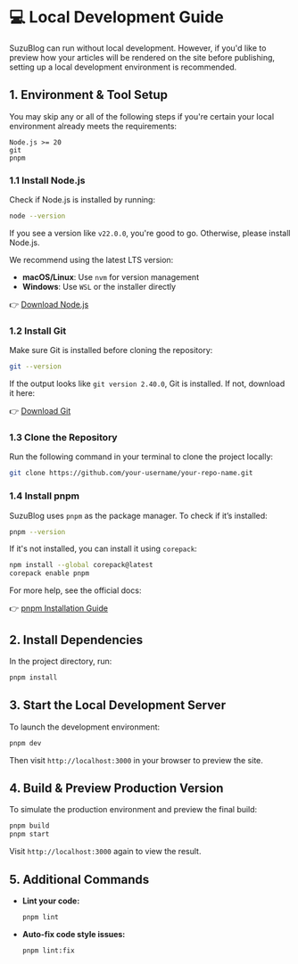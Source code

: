 # 💻 Local Development Guide

SuzuBlog can run without local development. However, if you'd like to preview how your articles will be rendered on the site before publishing, setting up a local development environment is recommended.

## 1. Environment & Tool Setup

You may skip any or all of the following steps if you're certain your local environment already meets the requirements:

```plaintext
Node.js >= 20
git
pnpm
```

### 1.1 Install Node.js

Check if Node.js is installed by running:

```bash
node --version
```

If you see a version like `v22.0.0`, you're good to go. Otherwise, please install Node.js.

We recommend using the latest LTS version:

- **macOS/Linux**: Use `nvm` for version management
- **Windows**: Use `WSL` or the installer directly

👉 [Download Node.js](https://nodejs.org/en/download)

### 1.2 Install Git

Make sure Git is installed before cloning the repository:

```bash
git --version
```

If the output looks like `git version 2.40.0`, Git is installed. If not, download it here:

👉 [Download Git](https://git-scm.com/downloads)

### 1.3 Clone the Repository

Run the following command in your terminal to clone the project locally:

```bash
git clone https://github.com/your-username/your-repo-name.git
```

### 1.4 Install pnpm

SuzuBlog uses `pnpm` as the package manager. To check if it’s installed:

```bash
pnpm --version
```

If it's not installed, you can install it using `corepack`:

```bash
npm install --global corepack@latest
corepack enable pnpm
```

For more help, see the official docs:

👉 [pnpm Installation Guide](https://pnpm.io/installation)

## 2. Install Dependencies

In the project directory, run:

```bash
pnpm install
```

## 3. Start the Local Development Server

To launch the development environment:

```bash
pnpm dev
```

Then visit `http://localhost:3000` in your browser to preview the site.

## 4. Build & Preview Production Version

To simulate the production environment and preview the final build:

```bash
pnpm build
pnpm start
```

Visit `http://localhost:3000` again to view the result.

## 5. Additional Commands

- **Lint your code:**

  ```bash
  pnpm lint
  ```

- **Auto-fix code style issues:**

  ```bash
  pnpm lint:fix
  ```
